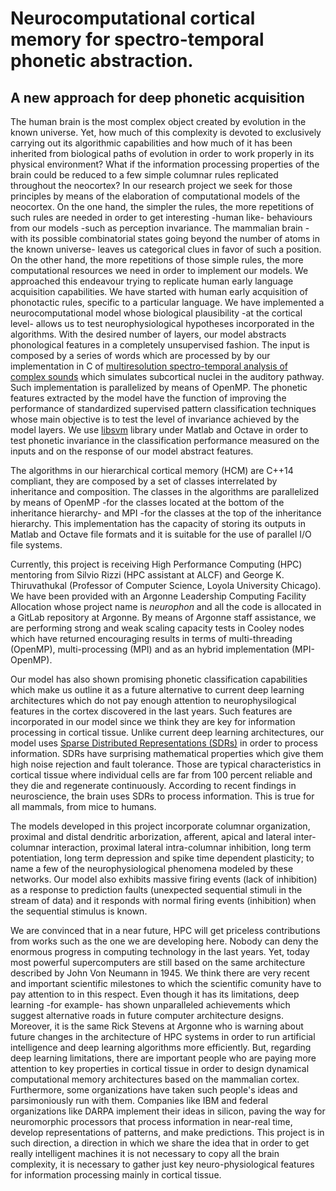 Neurocomputational cortical memory for spectro-temporal phonetic abstraction.
============================================================================

A new approach for deep phonetic acquisition
--------------------------------------------

The human brain is the most complex object created by evolution in the known universe.
Yet, how much of this complexity is devoted to exclusively carrying out its algorithmic capabilities
and how much of it has been inherited from biological paths of evolution in order
to work properly in its physical environment?
What if the information processing properties of the brain could be reduced to a few simple
columnar rules replicated throughout the neocortex? 
In our research project we seek for those principles by means of the elaboration of computational models
of the neocortex.
On the one hand, the simpler the rules, the more repetitions of such rules are needed in order to get
interesting -human like- behaviours from our models -such as perception invariance.
The mammalian brain -with its possible combinatorial states going beyond the number of atoms in the known universe-
leaves us categorical clues in favor of such a position. 
On the other hand, the more repetitions of those simple rules, the more computational resources
we need in order to implement our models.
We approached this endeavour trying to replicate human early language acquisition capabilities.
We have started with human early acquisition of phonotactic rules, specific to a particular language. 
We have implemented a neurocomputational model whose biological plausibility
-at the cortical level- allows us to test neurophysiological hypotheses incorporated in the algorithms.
With the desired number of layers, our model abstracts phonological features
in a completely unsupervised fashion.
The input is composed by a series of words which are processed by
by our implementation in C of
[multiresolution spectro-temporal analysis of complex sounds](http://asa.scitation.org/doi/abs/10.1121/1.1945807?journalCode=jas)
which simulates subcortical
nuclei in the auditory pathway.
Such implementation is parallelized by means of OpenMP.
The phonetic features extracted by the model have the function of improving
the performance of standardized supervised pattern classification techniques
whose main objective is to test the level of invariance achieved by the model layers.
We use [libsvm](https://www.csie.ntu.edu.tw/~cjlin/libsvm/) library 
under Matlab and Octave in order to test phonetic invariance
in the classification performance measured on the inputs and on the response of our model abstract features.

The algorithms in our hierarchical cortical memory (HCM) are C++14 compliant,
they are composed by a set of classes interrelated by inheritance and composition.
The classes in the algorithms are parallelized by means of OpenMP
-for the classes located at the bottom of the inheritance hierarchy-
and MPI -for the classes at the top of the inheritance hierarchy.
This implementation has the capacity of storing its outputs in Matlab and Octave file formats
and it is suitable for the use of parallel I/O file systems.

Currently, this project is receiving High Performance Computing (HPC) mentoring
from Silvio Rizzi (HPC assistant at ALCF) and George K. Thiruvathukal
(Professor of Computer Science, Loyola University Chicago).
We have been provided with an Argonne Leadership Computing Facility
Allocation whose project name is *neurophon* and all the code is
allocated in a GitLab repository at Argonne. 
By means of Argonne staff assistance, we are performing strong and weak
scaling capacity tests in Cooley nodes which have returned encouraging results
in terms of multi-threading (OpenMP), multi-processing (MPI) and as an
hybrid implementation (MPI-OpenMP).

Our model has also shown promising phonetic classification capabilities
which make us outline it as a future alternative to current deep learning
architectures which do not pay enough attention to neurophysilogical features
in the cortex discovered in the last years. Such features are incorporated in our model
since we think they are key for information processing in cortical tissue.
Unlike current deep learning architectures, our model uses
[Sparse Distributed Representations (SDRs)](https://arxiv.org/pdf/1503.07469.pdf)
in order to process information.
SDRs have surprising mathematical properties which give them high noise rejection
and fault tolerance.
Those are typical characteristics in cortical tissue where individual cells are far from 100 percent
reliable and they die and regenerate continuously.
According to recent findings in neuroscience,
the brain uses SDRs to process information.
This is true for all mammals, from mice to humans.

The models developed in this project incorporate columnar organization,
proximal and distal dendritic arborization, afferent, apical and lateral
inter-columnar interaction, proximal lateral intra-columnar inhibition,
long term potentiation, long term depression and spike time dependent plasticity;
to name a few of the neurophysiological phenomena modeled by these networks.
Our model also exhibits massive firing events (lack of inhibition) as a response to prediction faults
(unexpected sequential stimuli in the stream of data)
and it responds with normal firing events (inhibition) when the sequential stimulus is known.

We are convinced that in a near future, HPC will get priceless contributions from works such as the one
we are developing here.
Nobody can deny the enormous progress in computing technology in the last years.
Yet, today most powerful supercomputers are still based on the same architecture
described by John Von Neumann in 1945.
We think there are very recent and important scientific milestones to which
the scientific comunity have to pay attention to in this respect. 
Even though it has its limitations, deep learning -for example- has shown
unparalleled achievements which suggest alternative roads in future computer architecture
designs.
Moreover, it is the same Rick Stevens at Argonne who is warning about future changes in
the architecture of HPC systems in order to run artificial intelligence and deep learning
algorithms more efficiently.
But, regarding deep learning limitations, there are important people who are paying more
attention to key properties in cortical tissue in order to design dynamical computational
memory architectures based on the mammalian cortex.
Furthermore, some organizations have taken such people's ideas and parsimoniously run with them.
Companies like IBM and federal organizations like DARPA implement their ideas in silicon,
paving the way for neuromorphic processors that process
information in near-real time, develop representations of patterns, and make predictions.
This project is in such direction, a direction in which we share the idea
that in order to get really intelligent machines it is not necessary to copy all
the brain complexity, it is necessary to gather just key neuro-physiological
features for information processing mainly in cortical tissue.

